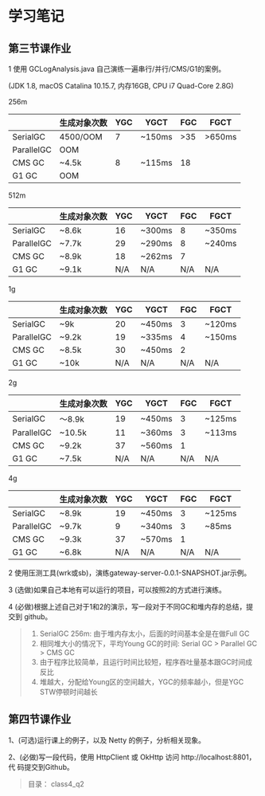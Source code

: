 # 学习笔记

## 第三节课作业

1 使用 GCLogAnalysis.java 自己演练一遍串行/并行/CMS/G1的案例。 

(JDK 1.8, macOS Catalina 10.15.7, 内存16GB, CPU i7 Quad-Core 2.8G)

256m

| | 生成对象次数 | YGC | YGCT | FGC | FGCT |
| --- | --- | --- | --- | --- | --- |
| SerialGC | 4500/OOM | 7 | ~150ms | >35 | >650ms |
| ParallelGC | OOM | | | | |
| CMS GC | ~4.5k | 8 | ~115ms | 18 | |
| G1 GC | OOM | | | | |


512m

| | 生成对象次数 | YGC | YGCT | FGC | FGCT |
| --- | --- | --- | --- | --- | --- |
| SerialGC | ~8.6k | 16 | ~300ms | 8 | ~350ms |
| ParallelGC | ~7.7k | 29 | ~290ms | 8 | ~240ms |
| CMS GC | ~8.9k | 18 | ~262ms | 7 | |
| G1 GC | ~9.1k | N/A | N/A | N/A | N/A |


1g

| | 生成对象次数 | YGC | YGCT | FGC | FGCT |
| --- | --- | --- | --- | --- | --- |
| SerialGC | ~9k | 20 | ~450ms | 3 | ~120ms |
| ParallelGC | ~9.2k | 19 | ~335ms | 4 | ~150ms |
| CMS GC | ~8.5k | 30 | ~450ms | 2 | |
| G1 GC | ~10k | N/A | N/A | N/A | N/A |


2g

| | 生成对象次数 | YGC | YGCT | FGC | FGCT |
| --- | --- | --- | --- | --- | --- |
| SerialGC | ～8.9k | 19 | ~450ms | 3 | ~125ms |
| ParallelGC | ~10.5k | 11 | ~360ms | 3 | ~113ms |
| CMS GC | ~9.2k | 37 | ~560ms | 1 | |
| G1 GC | ~7.5k | N/A | N/A | N/A | N/A |


4g

| | 生成对象次数 | YGC | YGCT | FGC | FGCT |
| --- | --- | --- | --- | --- | --- |
| SerialGC | ~8.9k | 19 | ~450ms | 3 | ~125ms |
| ParallelGC | ~9.7k | 9 | ~340ms | 3 | ~85ms |
| CMS GC | ~9.3k | 37 | ~570ms | 1 | |
| G1 GC | ~6.8k | N/A | N/A | N/A | N/A |


2 使用压测工具(wrk或sb)，演练gateway-server-0.0.1-SNAPSHOT.jar示例。 


3 (选做)如果自己本地有可以运行的项目，可以按照2的方式进行演练。


4 (必做)根据上述自己对于1和2的演示，写一段对于不同GC和堆内存的总结，提交到 github。

> 1) SerialGC 256m: 由于堆内存太小，后面的时间基本全是在做Full GC
> 2) 相同堆大小的情况下，平均Young GC的时间: Serial GC > Parallel GC > CMS GC
> 3) 由于程序比较简单，且运行时间比较短，程序吞吐量基本跟GC时间成反比
> 4) 堆越大，分配给Young区的空间越大，YGC的频率越小，但是YGC STW停顿时间越长


## 第四节课作业

1、(可选)运行课上的例子，以及 Netty 的例子，分析相关现象。

2、(必做)写一段代码，使用 HttpClient 或 OkHttp 访问 http://localhost:8801，代 码提交到Github。

> 目录： class4_q2

